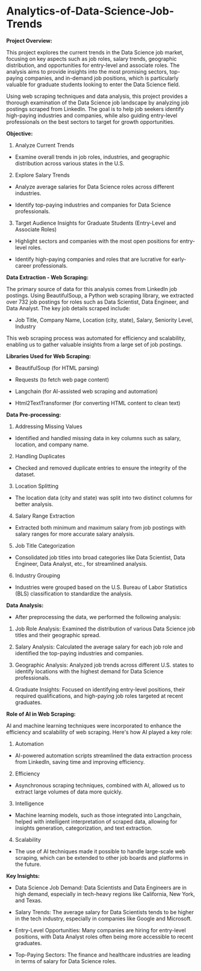 # Analytics-of-Data-Science-Job-Trends

**Project Overview:**

This project explores the current trends in the Data Science job market, focusing on key aspects such as job roles, salary trends, geographic distribution, and opportunities for entry-level and associate roles. The analysis aims to provide insights into the most promising sectors, top-paying companies, and in-demand job positions, which is particularly valuable for graduate students looking to enter the Data Science field.

Using web scraping techniques and data analysis, this project provides a thorough examination of the Data Science job landscape by analyzing job postings scraped from LinkedIn. The goal is to help job seekers identify high-paying industries and companies, while also guiding entry-level professionals on the best sectors to target for growth opportunities.

**Objective:**

1. Analyze Current Trends
 - Examine overall trends in job roles, industries, and geographic distribution across various states in the U.S.

2. Explore Salary Trends
 - Analyze average salaries for Data Science roles across different industries.

 - Identify top-paying industries and companies for Data Science professionals.

3. Target Audience Insights for Graduate Students (Entry-Level and Associate Roles)
 - Highlight sectors and companies with the most open positions for entry-level roles.

 - Identify high-paying companies and roles that are lucrative for early-career professionals.

**Data Extraction - Web Scraping:**

The primary source of data for this analysis comes from LinkedIn job postings. Using BeautifulSoup, a Python web scraping library, we extracted over 732 job postings for roles such as Data Scientist, Data Engineer, and Data Analyst. The key job details scraped include:

- Job Title, Company Name, Location (city, state), Salary, Seniority Level, Industry

This web scraping process was automated for efficiency and scalability, enabling us to gather valuable insights from a large set of job postings.

**Libraries Used for Web Scraping:**

 - BeautifulSoup (for HTML parsing)

 - Requests (to fetch web page content)

 - Langchain (for AI-assisted web scraping and automation)

 - Html2TextTransformer (for converting HTML content to clean text)

**Data Pre-processing:**

1. Addressing Missing Values
 - Identified and handled missing data in key columns such as salary, location, and company name.

2. Handling Duplicates
 - Checked and removed duplicate entries to ensure the integrity of the dataset.

3. Location Splitting
 - The location data (city and state) was split into two distinct columns for better analysis.

4. Salary Range Extraction
 - Extracted both minimum and maximum salary from job postings with salary ranges for more accurate salary analysis.

5. Job Title Categorization
 - Consolidated job titles into broad categories like Data Scientist, Data Engineer, Data Analyst, etc., for streamlined analysis.

6. Industry Grouping
 - Industries were grouped based on the U.S. Bureau of Labor Statistics (BLS) classification to standardize the analysis.

**Data Analysis:**

 - After preprocessing the data, we performed the following analysis:

 1. Job Role Analysis: Examined the distribution of various Data Science job titles and their geographic spread.

 2. Salary Analysis: Calculated the average salary for each job role and identified the top-paying industries and companies.

 3. Geographic Analysis: Analyzed job trends across different U.S. states to identify locations with the highest demand for Data Science professionals.

 4. Graduate Insights: Focused on identifying entry-level positions, their required qualifications, and high-paying job roles targeted at recent graduates.

**Role of AI in Web Scraping:**

AI and machine learning techniques were incorporated to enhance the efficiency and scalability of web scraping. Here's how AI played a key role:

1. Automation
 - AI-powered automation scripts streamlined the data extraction process from LinkedIn, saving time and improving efficiency.

2. Efficiency
 - Asynchronous scraping techniques, combined with AI, allowed us to extract large volumes of data more quickly.

3. Intelligence
 - Machine learning models, such as those integrated into Langchain, helped with intelligent interpretation of scraped data, allowing for insights generation, categorization, and text extraction.

4. Scalability
 - The use of AI techniques made it possible to handle large-scale web scraping, which can be extended to other job boards and platforms in the future.

**Key Insights:**

 - Data Science Job Demand: Data Scientists and Data Engineers are in high demand, especially in tech-heavy regions like California, New York, and Texas.

 - Salary Trends: The average salary for Data Scientists tends to be higher in the tech industry, especially in companies like Google and Microsoft.

 - Entry-Level Opportunities: Many companies are hiring for entry-level positions, with Data Analyst roles often being more accessible to recent graduates.

 - Top-Paying Sectors: The finance and healthcare industries are leading in terms of salary for Data Science roles.


